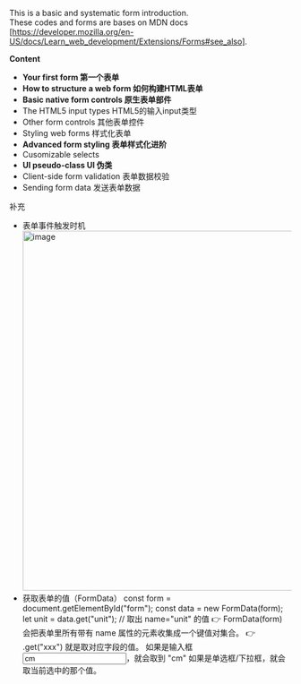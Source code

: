 This is a basic and systematic form introduction. <br>
These codes and forms are bases on MDN docs [https://developer.mozilla.org/en-US/docs/Learn_web_development/Extensions/Forms#see_also].

**Content**
- **Your first form 第一个表单**
- **How to structure a web form 如何构建HTML表单**
- **Basic native form controls 原生表单部件**
- The HTML5 input types HTML5的输入input类型
- Other form controls 其他表单控件
- Styling web forms 样式化表单
- **Advanced form styling 表单样式化进阶**
- Cusomizable selects
- **UI pseudo-class UI 伪类**
- Client-side form validation 表单数据校验
- Sending form data 发送表单数据


补充
- 表单事件触发时机
  <img width="1058" height="643" alt="image" src="https://github.com/user-attachments/assets/293ceb14-f21d-41fb-8fe7-38ab3cb06a17" />
- 获取表单的值（FormData）
  const form = document.getElementById("form");
  const data = new FormData(form);
  let unit = data.get("unit"); // 取出 name="unit" 的值
  👉 FormData(form) 会把表单里所有带有 name 属性的元素收集成一个键值对集合。
  👉 .get("xxx") 就是取对应字段的值。
  如果是输入框 <input name="unit" value="cm">，就会取到 "cm"
  如果是单选框/下拉框，就会取当前选中的那个值。
